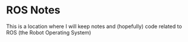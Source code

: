 # ROS Notes

This is a location where I will keep notes and (hopefully) code related to ROS (the Robot Operating System)

